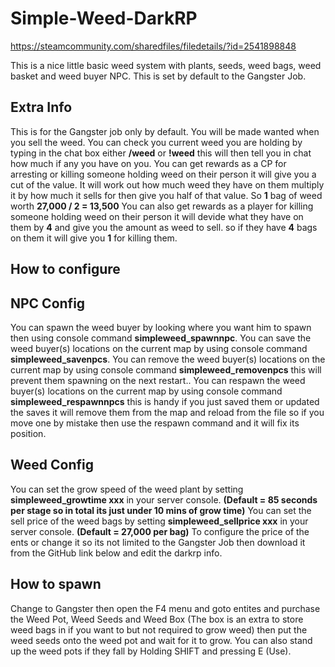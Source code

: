 # Simple-Weed-DarkRP

https://steamcommunity.com/sharedfiles/filedetails/?id=2541898848

This is a nice little basic weed system with plants, seeds, weed bags, weed basket and weed buyer NPC. This is set by default to the Gangster Job.

## Extra Info
This is for the Gangster job only by default.
You will be made wanted when you sell the weed.
You can check you current weed you are holding by typing in the chat box either **/weed** or **!weed** this will then tell you in chat how much if any you have on you.
You can get rewards as a CP for arresting or killing someone holding weed on their person it will give you a cut of the value. It will work out how much weed they have on them multiply it by how much it sells for then give you half of that value. So **1** bag of weed worth **27,000 / 2 = 13,500**
You can also get rewards as a player for killing someone holding weed on their person it will devide what they have on them by **4** and give you the amount as weed to sell. so if they have **4** bags on them it will give you **1** for killing them.

## How to configure
## NPC Config
You can spawn the weed buyer by looking where you want him to spawn then using console command **simpleweed_spawnnpc**.
You can save the weed buyer(s) locations on the current map by using console command **simpleweed_savenpcs**.
You can remove the weed buyer(s) locations on the current map by using console command **simpleweed_removenpcs** this will prevent them spawning on the next restart..
You can respawn the weed buyer(s) locations on the current map by using console command **simpleweed_respawnnpcs** this is handy if you just saved them or updated the saves it will remove them from the map and reload from the file so if you move one by mistake then use the respawn command and it will fix its position.
## Weed Config
You can set the grow speed of the weed plant by setting **simpleweed_growtime xxx** in your server console. **(Default = 85 seconds per stage so in total its just under 10 mins of grow time)**
You can set the sell price of the weed bags by setting **simpleweed_sellprice xxx** in your server console. **(Default = 27,000 per bag)**
To configure the price of the ents or change it so its not limited to the Gangster Job then download it from the GitHub link below and edit the darkrp info.

## How to spawn
Change to Gangster then open the F4 menu and goto entites and purchase the Weed Pot, Weed Seeds and Weed Box (The box is an extra to store weed bags in if you want to but not required to grow weed) then put the weed seeds onto the weed pot and wait for it to grow. You can also stand up the weed pots if they fall by Holding SHIFT and pressing E (Use).
